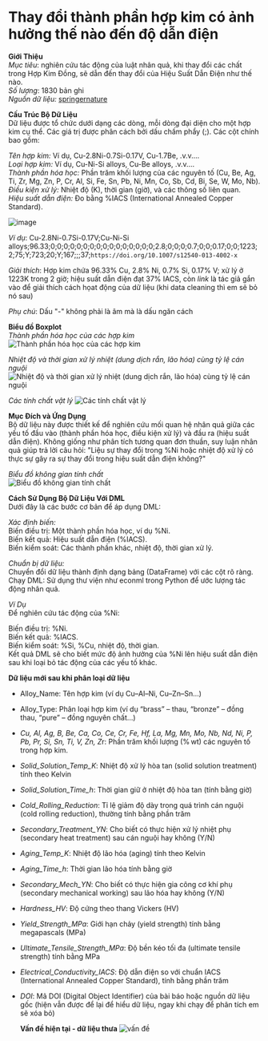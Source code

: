 # Thay đổi thành phần hợp kim có ảnh hưởng thế nào đến độ dẫn điện
       
**Giới Thiệu**                          
*Mục tiêu*: nghiên cứu tác động của luật nhân quả, khi thay đổi các chất trong Hợp Kim Đồng, sẽ dẫn đến thay đổi của Hiệu Suất Dẫn Điện như thế nào.     
*Số lượng*: 1830 bản ghi           
*Nguồn dữ liệu:* [springernature]( https://springernature.figshare.com/articles/dataset/Dataset_of_mechanical_properties_and_electrical_conductivity_of_copper-based_alloys/23735373?file=41670945)             
           
**Cấu Trúc Bộ Dữ Liệu**         
Dữ liệu được tổ chức dưới dạng các dòng, mỗi dòng đại diện cho một hợp kim cụ thể. Các giá trị được phân cách bởi dấu chấm phẩy (;). Các cột chính bao gồm:             

*Tên hợp kim:* Ví dụ, Cu-2.8Ni-0.7Si-0.17V, Cu-1.7Be, .v.v....                    
*Loại hợp kim:* Ví dụ, Cu-Ni-Si alloys, Cu-Be alloys, .v.v....       
*Thành phần hóa học:* Phần trăm khối lượng của các nguyên tố (Cu, Be, Ag, Ti, Zr, Mg, Zn, P, Cr, Al, Si, Fe, Sn, Pb, Ni, Mn, Co, Sb, Cd, Bi, Se, W, Mo, Nb).      
*Điều kiện xử lý:* Nhiệt độ (K), thời gian (giờ), và các thông số liên quan.        
*Hiệu suất dẫn điện:* Đo bằng %IACS (International Annealed Copper Standard).                 

![image](https://github.com/user-attachments/assets/39031b30-d82e-471f-aa13-a6c2208c8c4a)

       
             

*Ví dụ*: Cu-2.8Ni-0.7Si-0.17V;Cu-Ni-Si alloys;96.33;0;0;0;0;0;0;0;0;0;0;0;0;0;0;0;0;2.8;0;0;0;0.7;0;0;0.17;0;0;1223;2;75;Y;723;20;Y;167;;;37;`https://doi.org/10.1007/s12540-013-4002-x`
             
*Giải thích*: Hợp kim chứa 96.33% Cu, 2.8% Ni, 0.7% Si, 0.17% V; xử lý ở 1223K trong 2 giờ; hiệu suất dẫn điện đạt 37% IACS,   còn *link* là tác giả gắn vào để giải thích cách họat động của dữ liệu (khi data cleaning thì em sẽ bỏ nó sau)        
       
*Phụ chú*: Dấu "-" không phải là âm mà là dấu ngăn cách     
         
**Biểu đồ Boxplot**         
*Thành phần hóa học của các hợp kim*       
![Thành phần hóa học của các hợp kim](https://github.com/user-attachments/assets/cace2d9d-28d2-432e-b9ec-706d61382624)            

 *Nhiệt độ và thời gian xử lý nhiệt (dung dịch rắn, lão hóa) cùng tỷ lệ cán nguội*          
![Nhiệt độ và thời gian xử lý nhiệt (dung dịch rắn, lão hóa) cùng tỷ lệ cán nguội](https://github.com/user-attachments/assets/dada7389-88ce-4059-92f5-4f1235f76c3a)           
                      
*Các tính chất vật lý*
![Các tính chất vật lý](https://github.com/user-attachments/assets/e3c9f216-4290-4001-8e62-adee967e266c)

                    
**Mục Đích và Ứng Dụng**        
Bộ dữ liệu này được thiết kế để nghiên cứu mối quan hệ nhân quả giữa các yếu tố đầu vào (thành phần hóa học, điều kiện xử lý) và đầu ra (hiệu suất dẫn điện). Không giống như phân tích tương quan đơn thuần, suy luận nhân quả giúp trả lời câu hỏi: "Liệu sự thay đổi trong %Ni hoặc nhiệt độ xử lý có thực sự gây ra sự thay đổi trong hiệu suất dẫn điện không?"
          
*Biểu đồ không gian tính chất*                
![Biểu đồ không gian tính chất](https://github.com/user-attachments/assets/c6a4006a-258f-4c0b-839a-3407dcc37d26)

        
**Cách Sử Dụng Bộ Dữ Liệu Với DML**      
Dưới đây là các bước cơ bản để áp dụng DML:       
     
*Xác định biến:*      
Biến điều trị: Một thành phần hóa học, ví dụ %Ni.     
Biến kết quả: Hiệu suất dẫn điện (%IACS).     
Biến kiểm soát: Các thành phần khác, nhiệt độ, thời gian xử lý.     
    

*Chuẩn bị dữ liệu:*     
Chuyển đổi dữ liệu thành định dạng bảng (DataFrame) với các cột rõ ràng.       
Chạy DML: Sử dụng thư viện như econml trong Python để ước lượng tác động nhân quả.      

*Ví Dụ*     
Để nghiên cứu tác động của %Ni:     
     
Biến điều trị: %Ni.    
Biến kết quả: %IACS.     
Biến kiểm soát: %Si, %Cu, nhiệt độ, thời gian.               
Kết quả DML sẽ cho biết mức độ ảnh hưởng của %Ni lên hiệu suất dẫn điện sau khi loại bỏ tác động của các yếu tố khác.         



**Dữ liệu mới sau khi phân loại dữ liệu**
+ Alloy_Name: Tên hợp kim (ví dụ Cu–Al–Ni, Cu–Zn–Sn…)             

+ Alloy_Type: Phân loại hợp kim (ví dụ “brass” – thau, “bronze” – đồng thau, “pure” – đồng nguyên chất…)           

+ *Cu, Al, Ag, B, Be, Ca, Co, Ce, Cr, Fe, Hf, La, Mg, Mn, Mo, Nb, Nd, Ni, P, Pb, Pr, Si, Sn, Ti, V, Zn, Z*r: Phần trăm khối lượng (% wt) các nguyên tố trong hợp kim.          

+ *Solid_Solution_Temp_K*: Nhiệt độ xử lý hòa tan (solid solution treatment) tính theo Kelvin          

+ *Solid_Solution_Time_h*: Thời gian giữ ở nhiệt độ hòa tan (tính bằng giờ)          

+ *Cold_Rolling_Reduction*: Tỉ lệ giảm độ dày trong quá trình cán nguội (cold rolling reduction), thường tính bằng phần trăm     

+ *Secondary_Treatment_YN*: Cho biết có thực hiện xử lý nhiệt phụ (secondary heat treatment) sau cán nguội hay không (Y/N)       

+ *Aging_Temp_K*: Nhiệt độ lão hóa (aging) tính theo Kelvin          

+ *Aging_Time_h*: Thời gian lão hóa tính bằng giờ         

+ *Secondary_Mech_YN*: Cho biết có thực hiện gia công cơ khí phụ (secondary mechanical working) sau lão hóa hay không (Y/N)         

+ *Hardness_HV*: Độ cứng theo thang Vickers (HV)        

+ *Yield_Strength_MPa*: Giới hạn chảy (yield strength) tính bằng megapascals (MPa)             

+ *Ultimate_Tensile_Strength_MPa*: Độ bền kéo tối đa (ultimate tensile strength) tính bằng MPa             

+ *Electrical_Conductivity_IACS*: Độ dẫn điện so với chuẩn IACS (International Annealed Copper Standard), tính bằng phần trăm            

+ *DOI*: Mã DOI (Digital Object Identifier) của bài báo hoặc nguồn dữ liệu gốc (hiện vẫn được để lại để hiểu dữ liệu, ngay khi chạy để phân tích em sẽ xóa bỏ)


  **Vấn đề hiện tại - dữ liệu thưa**
  ![vấn đề](https://github.com/user-attachments/assets/92d190ab-96e6-4971-ad33-dde93e0fd517)

  


